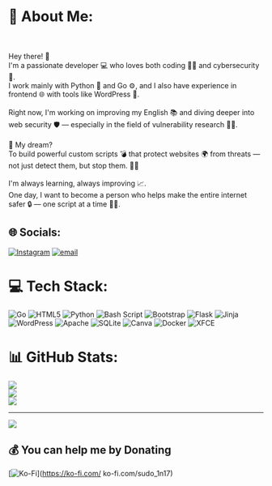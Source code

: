 # 💫 About Me:
<br><br>Hey there! 👋<br>I'm a passionate developer 💻 who loves both coding 👨‍💻 and cybersecurity 🔐.<br>I work mainly with Python 🐍 and Go ⚙️, and I also have experience in frontend 🌐 with tools like WordPress 🧩.<br><br>Right now, I'm working on improving my English 📚 and diving deeper into web security 🛡️ — especially in the field of vulnerability research 🕵️‍♂️.<br><br>💭 My dream?<br>To build powerful custom scripts 💣 that protect websites 🌍 from threats — not just detect them, but stop them. 🚫🦠<br><br>I'm always learning, always improving 📈.<br>One day, I want to become a person who helps make the entire internet safer 🔒 — one script at a time 🧠💥.


## 🌐 Socials:
[![Instagram](https://img.shields.io/badge/Instagram-%23E4405F.svg?logo=Instagram&logoColor=white)](https://instagram.com/erfanbide1) [![email](https://img.shields.io/badge/Email-D14836?logo=gmail&logoColor=white)](mailto:erfanbidel54@gmail.com) 

# 💻 Tech Stack:
![Go](https://img.shields.io/badge/go-%2300ADD8.svg?style=for-the-badge&logo=go&logoColor=white) ![HTML5](https://img.shields.io/badge/html5-%23E34F26.svg?style=for-the-badge&logo=html5&logoColor=white) ![Python](https://img.shields.io/badge/python-3670A0?style=for-the-badge&logo=python&logoColor=ffdd54) ![Bash Script](https://img.shields.io/badge/bash_script-%23121011.svg?style=for-the-badge&logo=gnu-bash&logoColor=white) ![Bootstrap](https://img.shields.io/badge/bootstrap-%238511FA.svg?style=for-the-badge&logo=bootstrap&logoColor=white) ![Flask](https://img.shields.io/badge/flask-%23000.svg?style=for-the-badge&logo=flask&logoColor=white) ![Jinja](https://img.shields.io/badge/jinja-white.svg?style=for-the-badge&logo=jinja&logoColor=black) ![WordPress](https://img.shields.io/badge/WordPress-%23117AC9.svg?style=for-the-badge&logo=WordPress&logoColor=white) ![Apache](https://img.shields.io/badge/apache-%23D42029.svg?style=for-the-badge&logo=apache&logoColor=white) ![SQLite](https://img.shields.io/badge/sqlite-%2307405e.svg?style=for-the-badge&logo=sqlite&logoColor=white) ![Canva](https://img.shields.io/badge/Canva-%2300C4CC.svg?style=for-the-badge&logo=Canva&logoColor=white) ![Docker](https://img.shields.io/badge/docker-%230db7ed.svg?style=for-the-badge&logo=docker&logoColor=white) ![XFCE](https://img.shields.io/badge/XFCE-%232284F2.svg?style=for-the-badge&logo=xfce&logoColor=white)
# 📊 GitHub Stats:
![](https://github-readme-stats.vercel.app/api?username=sudo-1n17&theme=shadow_green&hide_border=false&include_all_commits=false&count_private=false)<br/>
![](https://nirzak-streak-stats.vercel.app/?user=sudo-1n17&theme=shadow_green&hide_border=false)<br/>
![](https://github-readme-stats.vercel.app/api/top-langs/?username=sudo-1n17&theme=shadow_green&hide_border=false&include_all_commits=false&count_private=false&layout=compact)

---
[![](https://visitcount.itsvg.in/api?id=sudo-1n17&icon=5&color=0)](https://visitcount.itsvg.in)

  ## 💰 You can help me by Donating
  [![Ko-Fi](https://img.shields.io/badge/Ko--fi-F16061?style=for-the-badge&logo=ko-fi&logoColor=white)](https://ko-fi.com/ ko-fi.com/sudo_1n17) 

  
<!-- Proudly created with GPRM ( https://gprm.itsvg.in ) -->
